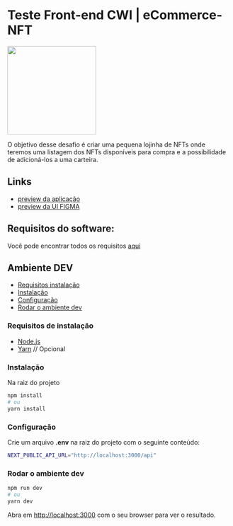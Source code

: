 # Teste Front-end CWI | eCommerce-NFT

<img src="https://media.giphy.com/media/ahcCj4odGZqlMjmMB8/giphy.gif" width="200px" />

O objetivo desse desafio é criar uma pequena lojinha de NFTs onde teremos uma listagem dos NFTs disponíveis para compra e a possibilidade de adicioná-los a uma carteira.

## Links

- [preview da aplicação](https://e-nfc.vercel.app/)
- [preview da UI FIGMA](https://www.figma.com/file/XDdz8Piw7dhor7reeAWKDT/Arezzo%26Co-Store?node-id=0%3A1)

## Requisitos do software:

Você pode encontrar todos os requisitos [aqui](https://github.com/users/censuradho/projects/3)

## Ambiente DEV

- [Requisitos instalação](#requisitos)
- [Instalação](#instalação)
- [Configuração](#configuração)
- [Rodar o ambiente dev](#rodar-o-ambiente-dev)

### Requisitos de instalação

- [Node.js](https://nodejs.org/en/)
- [Yarn](https://yarnpkg.com/getting-started/install) // Opcional

### Instalação

Na raiz do projeto

```bash
npm install
# ou
yarn install
```

### Configuração

Crie um arquivo **.env** na raiz do projeto com o seguinte conteúdo:

```bash
NEXT_PUBLIC_API_URL="http://localhost:3000/api"
```

### Rodar o ambiente dev

```bash
npm run dev
# ou
yarn dev
```

Abra em [http://localhost:3000](http://localhost:3000) com o seu browser para ver o resultado.



